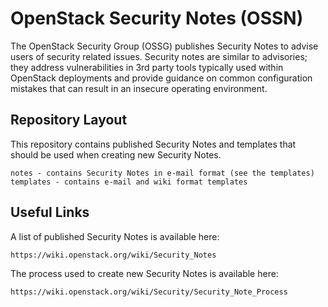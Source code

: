 OpenStack Security Notes (OSSN)
===============================

The OpenStack Security Group (OSSG) publishes Security Notes to advise users
of security related issues. Security notes are similar to advisories; they
address vulnerabilities in 3rd party tools typically used within OpenStack
deployments and provide guidance on common configuration mistakes that can
result in an insecure operating environment.

Repository Layout
-----------------

This repository contains published Security Notes and templates that should
be used when creating new Security Notes.

    notes - contains Security Notes in e-mail format (see the templates)
    templates - contains e-mail and wiki format templates

Useful Links
------------

A list of published Security Notes is available here:

    https://wiki.openstack.org/wiki/Security_Notes

The process used to create new Security Notes is available here:

    https://wiki.openstack.org/wiki/Security/Security_Note_Process
